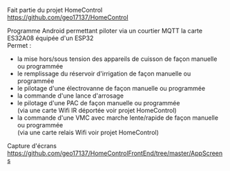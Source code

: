 Fait partie du projet HomeControl<br>
https://github.com/geo17137/HomeControl<br>

Programme Android permettant piloter via un courtier MQTT la carte ES32A08 équipée d'un ESP32<br>
Permet :<br>
- la mise hors/sous tension des appareils de cuisson de façon manuelle ou programmée<br>
- le remplissage du réservoir d'irrigation de façon manuelle ou programmée<br>
- le pilotage d'une électrovanne de façon manuelle ou programmée<br>
- la commande d'une lance d'arrosage<br>
- le pilotage d'une PAC de façon manuelle ou programmée<br>
  (via une carte Wifi IR déportée voir projet HomeControl)<br>
- la commande d'une VMC avec marche lente/rapide de façon manuelle ou programmée<br>
  (via une carte relais Wifi voir projet HomeControl)<br>
  
Capture d'écrans<br>
https://github.com/geo17137/HomeControlFrontEnd/tree/master/AppScreens